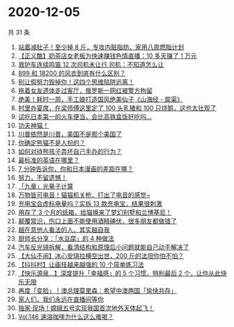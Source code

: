 # 2020-12-05

共 31 条

<!-- BEGIN ZHIHUVIDEO -->
<!-- 最后更新时间 Sat Dec 05 2020 15:06:40 GMT+0800 (CST) -->
1. [站着减肚子！至少掉 8 斤，专攻内脏脂肪，家用八周燃脂计划](https://www.zhihu.com/zvideo/1318283935831404544)
1. [【正义酷】奶茶店女老板为快速赚钱色情直播：10 多天赚了 1 万元](https://www.zhihu.com/zvideo/1317858531320991744)
1. [救护车连续鸣笛 12 次司机未让行 司机：不知道怎么让](https://www.zhihu.com/zvideo/1318211503770923008)
1. [899 和 18200 的风衣到底有什么区别？](https://www.zhihu.com/zvideo/1318334042178641920)
1. [别让假努力毁掉你！这四个思维陷阱远离！](https://www.zhihu.com/zvideo/1318294525513437184)
1. [拖着女友遗体走过客厅，俄罗斯一网红被警方拘留](https://www.zhihu.com/zvideo/1318291788063367168)
1. [绝美！耗时一周，手工娘打造国风绝美仙子《山海经 - 犀渠》](https://www.zhihu.com/zvideo/1318163631461605376)
1. [村里办宴席，在梁师傅这里定了 100 头乳猪和 100 只烧鹅，这也太壮观了](https://www.zhihu.com/zvideo/1318527255107506176)
1. [试吃日本第一的火车便当，会比高铁盒饭好吃吗...](https://www.zhihu.com/zvideo/1317201588902612992)
1. [功夫神猫！](https://www.zhihu.com/zvideo/1317961486023475200)
1. [川普依然是川普，美国不是那个美国了](https://www.zhihu.com/zvideo/1318333419541897216)
1. [你确定熊猫不是人扮的？](https://www.zhihu.com/zvideo/1318198024976764928)
1. [如何对待熊孩子弄坏自己手办的行为？](https://www.zhihu.com/zvideo/1317878913033543680)
1. [最标准的英语在哪里？](https://www.zhihu.com/zvideo/1317230119031791616)
1. [7 分钟告诉你，你和日本漫画的差距在哪？](https://www.zhihu.com/zvideo/1318354305003286528)
1. [努力，不留遗憾！](https://www.zhihu.com/zvideo/1318182708929880064)
1. [「九章」光量子计算](https://www.zhihu.com/zvideo/1318131819222016000)
1. [万物皆可电音！猫猫机关枪，打出了电音的感觉~](https://www.zhihu.com/zvideo/1318202209763962880)
1. [充电宝会虚标电量吗？实拆 13 款充电宝，结果很刺激](https://www.zhihu.com/zvideo/1318259707610734592)
1. [用存了 3 个月的纸箱，给猫换来了梦幻别墅和兰博基尼！](https://www.zhihu.com/zvideo/1318233809939406848)
1. [颠覆常识，伤口上面不能使用酒精碘伏，很多朋友都做错了](https://www.zhihu.com/zvideo/1318140030461304832)
1. [越在意他人看法的人，其实越自我](https://www.zhihu.com/zvideo/1317576912831492096)
1. [厨师长分享：「水豆腐」的 4 种做法](https://www.zhihu.com/zvideo/1318214775533731840)
1. [汽车反光镜拆解，看清结构和原理后小问题就能自己动手解决了](https://www.zhihu.com/zvideo/1318302616871075840)
1. [【大仙不闹】冰心安琪拉横空出世，200 斤的法坦你怕不怕？](https://www.zhihu.com/zvideo/1318296625815810048)
1. [【抖抖村】让画技越来越强的 10 个简单练习法](https://www.zhihu.com/zvideo/1317877533488844800)
1. [【快乐源泉…】深度提升「幸福感」的 5 个习惯，特别最后 2 个，让你从此快乐无限](https://www.zhihu.com/zvideo/1318191288399511552)
1. [再度「变脸」！澳总理莫里森：希望中澳两国「愉快共存」](https://www.zhihu.com/zvideo/1317892299578273792)
1. [家人们，我们永远在直播间等你](https://www.zhihu.com/zvideo/1317962546864115712)
1. [独家·现场！嫦娥五号实现我国首次地外天体起飞！](https://www.zhihu.com/zvideo/1317983242587267072)
1. [Vol.146 速溶咖啡为什么这么难喝？](https://www.zhihu.com/zvideo/1317915340333445120)
<!-- END ZHIHUVIDEO -->
